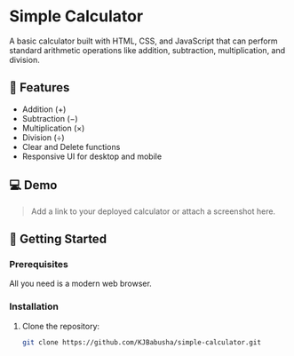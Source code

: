 # Simple Calculator

A basic calculator built with HTML, CSS, and JavaScript that can perform standard arithmetic operations like addition, subtraction, multiplication, and division.

## 🔧 Features

- Addition (+)
- Subtraction (−)
- Multiplication (×)
- Division (÷)
- Clear and Delete functions
- Responsive UI for desktop and mobile

## 💻 Demo

> Add a link to your deployed calculator or attach a screenshot here.

## 🚀 Getting Started

### Prerequisites

All you need is a modern web browser.

### Installation

1. Clone the repository:
   ```bash
   git clone https://github.com/KJBabusha/simple-calculator.git
